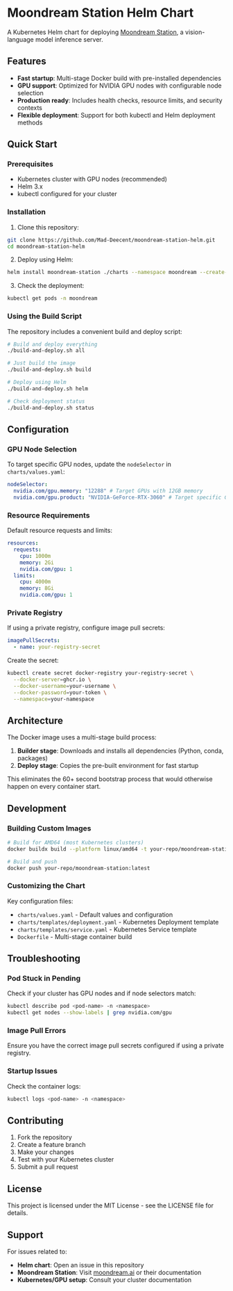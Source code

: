 # Moondream Station Helm Chart

A Kubernetes Helm chart for deploying [Moondream Station](https://moondream.ai/station), a vision-language model inference server.

## Features

- **Fast startup**: Multi-stage Docker build with pre-installed dependencies
- **GPU support**: Optimized for NVIDIA GPU nodes with configurable node selection
- **Production ready**: Includes health checks, resource limits, and security contexts
- **Flexible deployment**: Support for both kubectl and Helm deployment methods

## Quick Start

### Prerequisites

- Kubernetes cluster with GPU nodes (recommended)
- Helm 3.x
- kubectl configured for your cluster

### Installation

1. Clone this repository:

```bash
git clone https://github.com/Mad-Deecent/moondream-station-helm.git
cd moondream-station-helm
```

2. Deploy using Helm:

```bash
helm install moondream-station ./charts --namespace moondream --create-namespace
```

3. Check the deployment:

```bash
kubectl get pods -n moondream
```

### Using the Build Script

The repository includes a convenient build and deploy script:

```bash
# Build and deploy everything
./build-and-deploy.sh all

# Just build the image
./build-and-deploy.sh build

# Deploy using Helm
./build-and-deploy.sh helm

# Check deployment status
./build-and-deploy.sh status
```

## Configuration

### GPU Node Selection

To target specific GPU nodes, update the `nodeSelector` in `charts/values.yaml`:

```yaml
nodeSelector:
  nvidia.com/gpu.memory: "12288" # Target GPUs with 12GB memory
  nvidia.com/gpu.product: "NVIDIA-GeForce-RTX-3060" # Target specific GPU model
```

### Resource Requirements

Default resource requests and limits:

```yaml
resources:
  requests:
    cpu: 1000m
    memory: 2Gi
    nvidia.com/gpu: 1
  limits:
    cpu: 4000m
    memory: 8Gi
    nvidia.com/gpu: 1
```

### Private Registry

If using a private registry, configure image pull secrets:

```yaml
imagePullSecrets:
  - name: your-registry-secret
```

Create the secret:

```bash
kubectl create secret docker-registry your-registry-secret \
  --docker-server=ghcr.io \
  --docker-username=your-username \
  --docker-password=your-token \
  --namespace=your-namespace
```

## Architecture

The Docker image uses a multi-stage build process:

1. **Builder stage**: Downloads and installs all dependencies (Python, conda, packages)
2. **Deploy stage**: Copies the pre-built environment for fast startup

This eliminates the 60+ second bootstrap process that would otherwise happen on every container start.

## Development

### Building Custom Images

```bash
# Build for AMD64 (most Kubernetes clusters)
docker buildx build --platform linux/amd64 -t your-repo/moondream-station:latest .

# Build and push
docker push your-repo/moondream-station:latest
```

### Customizing the Chart

Key configuration files:

- `charts/values.yaml` - Default values and configuration
- `charts/templates/deployment.yaml` - Kubernetes Deployment template
- `charts/templates/service.yaml` - Kubernetes Service template
- `Dockerfile` - Multi-stage container build

## Troubleshooting

### Pod Stuck in Pending

Check if your cluster has GPU nodes and if node selectors match:

```bash
kubectl describe pod <pod-name> -n <namespace>
kubectl get nodes --show-labels | grep nvidia.com/gpu
```

### Image Pull Errors

Ensure you have the correct image pull secrets configured if using a private registry.

### Startup Issues

Check the container logs:

```bash
kubectl logs <pod-name> -n <namespace>
```

## Contributing

1. Fork the repository
2. Create a feature branch
3. Make your changes
4. Test with your Kubernetes cluster
5. Submit a pull request

## License

This project is licensed under the MIT License - see the LICENSE file for details.

## Support

For issues related to:

- **Helm chart**: Open an issue in this repository
- **Moondream Station**: Visit [moondream.ai](https://moondream.ai) or their documentation
- **Kubernetes/GPU setup**: Consult your cluster documentation
